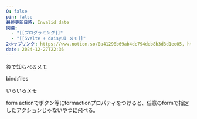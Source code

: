 ```yaml
---
Q: false
pin: false
最終更新日時: Invalid date
関連:
  - "[[プログラミング]]"
  - "[[Svelte + daisyUI メモ]]"
2ホップリンク: https://www.notion.so/0a41298b69ab4dc794deb8b3d3d1ee05, https://www.notion.so/14c680a9513f402cb546a22bda05f95b, https://www.notion.so/34f92ffc1e4c4d1b857b21a7d6b1b1de, https://www.notion.so/3d616c7cd72f4094801215141f8c2728, https://www.notion.so/68683c8593d4479c99a07fde3e6774bc, https://www.notion.so/7aabe6e7f03a44b28cdaeb92e3ef259b, https://www.notion.so/90e8af62936e4d72a8ce6914ad492062, https://www.notion.so/9ba61d2d4f2044349a218692fcc1e00b, https://www.notion.so/ca8169668e454da2a8959019045176b4, https://www.notion.so/d38b1d3b7fcd4e1d91dcec4bb1a4e39b, https://www.notion.so/de44079af2ea4e5aa1a89d5652190257, https://www.notion.so/ebd3d7a92c894323b0da135a2bdefa13, https://www.notion.so/fa1ab1433fe44fb981cf3eecfca12657,https://www.notion.so/53ca0bb5fcaf49e788eee27974e0266d, https://www.notion.so/7aabe6e7f03a44b28cdaeb92e3ef259b
date: 2024-12-27T22:36
---
```

  

後で知らべるメモ

bind:files

  

  

いろいろメモ

form actionでボタン等にformactionプロパティをつけると、任意のformで指定したアクションじゃないやつに飛べる。